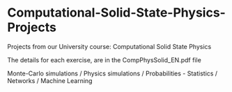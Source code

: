 # Computational-Solid-State-Physics-Projects
Projects from our University course: Computational Solid State Physics

The details for each exercise, are in the CompPhysSolid_EN.pdf file

Monte-Carlo simulations / Physics simulations / Probabilities - Statistics / Networks / Machine Learning
